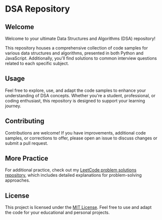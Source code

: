 # DSA Repository

## Welcome

Welcome to your ultimate Data Structures and Algorithms (DSA) repository!

This repository houses a comprehensive collection of code samples for various data structures and algorithms, presented in both Python and JavaScript. Additionally, you'll find solutions to common interview questions related to each specific subject.

## Usage

Feel free to explore, use, and adapt the code samples to enhance your understanding of DSA concepts. Whether you're a student, professional, or coding enthusiast, this repository is designed to support your learning journey.

## Contributing

Contributions are welcome! If you have improvements, additional code samples, or corrections to offer, please open an issue to discuss changes or submit a pull request.

## More Practice

For additional practice, check out my [LeetCode problem solutions repository](https://github.com/abdelhai95/DSA_Practice), which includes detailed explanations for problem-solving approaches.

## License

This project is licensed under the [MIT License](https://choosealicense.com/licenses/mit/). Feel free to use and adapt the code for your educational and personal projects.
